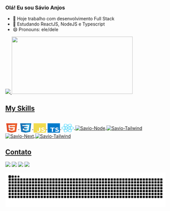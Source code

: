 ### Olá! Eu sou Sávio Anjos 

- 🔭 Hoje trabalho com desenvolvimento Full Stack
- 🌱 Estudando ReactJS, NodeJS e Typescript 
- 😄 Pronouns: ele/dele
          
<div style="display: block">
  <a href="https://github.com/Savio-Anjos">
      
  <img height="180em" src="https://github-readme-stats.vercel.app/api?username=Savio-Anjos&show_icons=true&theme=chartreuse-dark&include_all_commits=true&count_private=true"/>
    
  <img height="180px" width="380em" src="https://github-readme-stats.vercel.app/api/top-langs/?username=Savio-Anjos&layout=compact&langs_count=7&theme=chartreuse-dark"/>
</div>

<h2 align="left">My Skills</h2>
<div style="display: inline_block"><br>
  <img align="center" alt="Savio-HTML" height="30" width="40" src="https://raw.githubusercontent.com/devicons/devicon/master/icons/html5/html5-original.svg">
  <img align="center" alt="Savio-CSS" height="30" width="40" src="https://raw.githubusercontent.com/devicons/devicon/master/icons/css3/css3-original.svg">
  <img align="center" alt="Savio-Js" height="30" width="40" src="https://raw.githubusercontent.com/devicons/devicon/master/icons/javascript/javascript-plain.svg">
  <img align="center" alt="Savio-Ts" height="30" width="40" src="https://raw.githubusercontent.com/devicons/devicon/master/icons/typescript/typescript-plain.svg">
  <img align="center" alt="Savio-React" height="30" width="40" src="https://raw.githubusercontent.com/devicons/devicon/master/icons/react/react-original.svg">
  <img align="center" alt="Savio-Node" height="30" width="40" src="https://cdn.jsdelivr.net/gh/devicons/devicon/icons/nodejs/nodejs-original.svg">
   <img align="center" alt="Savio-Tailwind" height="30" width="40" src="https://cdn.jsdelivr.net/gh/devicons/devicon/icons/postgresql/postgresql-original.svg"/>
  <img align="center" alt="Savio-Next" height="30" width="40" src="https://cdn.jsdelivr.net/gh/devicons/devicon/icons/nextjs/nextjs-original.svg"">
  <img align="center" alt="Savio-Tailwind" height="30" width="40" src="https://cdn.jsdelivr.net/gh/devicons/devicon/icons/sass/sass-original.svg" />
  
           
          
</div>        
 
<div> 
<h2 align="left">Contato</h2>
  <a href="https://www.instagram.com/_savio_anjos_/" target="_blank"><img src="https://img.shields.io/badge/-Instagram-%23E4405F?style=for-the-badge&logo=instagram&logoColor=white" target="_blank"></a>
 <a href="target="_blank"><img src="https://img.shields.io/badge/Discord-7289DA?style=for-the-badge&logo=discord&logoColor=white" target="_blank"></a> 
  <a href = "mailto:savioanjos2020@gmail.com"><img src="https://img.shields.io/badge/-Gmail-%23333?style=for-the-badge&logo=gmail&logoColor=white" target="_blank"></a>
  <a href="https://www.linkedin.com/in/s%C3%A1vio-anjos-webdeveloper/" target="_blank"><img src="https://img.shields.io/badge/-LinkedIn-%230077B5?style=for-the-badge&logo=linkedin&logoColor=white" target="_blank"></a> 
 
 ![Snake animation](https://github.com/Savio-Anjos/Savio-Anjos/blob/output/github-contribution-grid-snake.svg)
    
</div>
